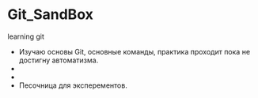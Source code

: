# Git_SandBox
learning git

* Изучаю основы Git, основные команды, практика проходит пока не достигну автоматизма.
* 
*
* Песочница для эксперементов. 
